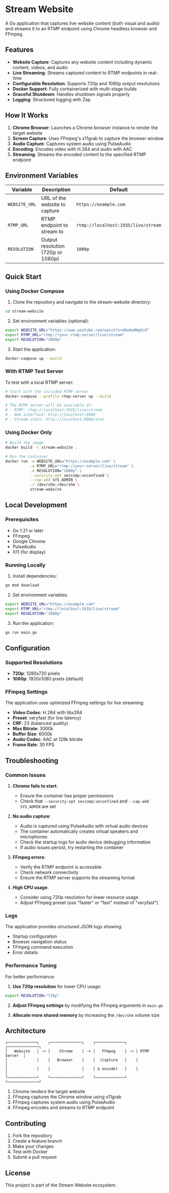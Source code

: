 # Stream Website

A Go application that captures live website content (both visual and audio) and streams it to an RTMP endpoint using Chrome headless browser and FFmpeg.

## Features

- **Website Capture**: Captures any website content including dynamic content, videos, and audio
- **Live Streaming**: Streams captured content to RTMP endpoints in real-time
- **Configurable Resolution**: Supports 720p and 1080p output resolutions
- **Docker Support**: Fully containerized with multi-stage builds
- **Graceful Shutdown**: Handles shutdown signals properly
- **Logging**: Structured logging with Zap

## How It Works

1. **Chrome Browser**: Launches a Chrome browser instance to render the target website
2. **Screen Capture**: Uses FFmpeg's x11grab to capture the browser window
3. **Audio Capture**: Captures system audio using PulseAudio
4. **Encoding**: Encodes video with H.264 and audio with AAC
5. **Streaming**: Streams the encoded content to the specified RTMP endpoint

## Environment Variables

| Variable | Description | Default |
|----------|-------------|---------|
| `WEBSITE_URL` | URL of the website to capture | `https://example.com` |
| `RTMP_URL` | RTMP endpoint to stream to | `rtmp://localhost:1935/live/stream` |
| `RESOLUTION` | Output resolution (720p or 1080p) | `1080p` |

## Quick Start

### Using Docker Compose

1. Clone the repository and navigate to the stream-website directory:
```bash
cd stream-website
```

2. Set environment variables (optional):
```bash
export WEBSITE_URL="https://www.youtube.com/watch?v=dQw4w9WgXcQ"
export RTMP_URL="rtmp://your-rtmp-server/live/stream"
export RESOLUTION="1080p"
```

3. Start the application:
```bash
docker-compose up --build
```

### With RTMP Test Server

To test with a local RTMP server:

```bash
# Start with the included RTMP server
docker-compose --profile rtmp-server up --build

# The RTMP server will be available at:
# - RTMP: rtmp://localhost:1935/live/stream
# - Web interface: http://localhost:8080
# - Stream stats: http://localhost:8080/stat
```

### Using Docker Only

```bash
# Build the image
docker build -t stream-website .

# Run the container
docker run -e WEBSITE_URL="https://example.com" \
           -e RTMP_URL="rtmp://your-server/live/stream" \
           -e RESOLUTION="1080p" \
           --security-opt seccomp:unconfined \
           --cap-add SYS_ADMIN \
           -v /dev/shm:/dev/shm \
           stream-website
```

## Local Development

### Prerequisites

- Go 1.21 or later
- FFmpeg
- Google Chrome
- PulseAudio
- X11 (for display)

### Running Locally

1. Install dependencies:
```bash
go mod download
```

2. Set environment variables:
```bash
export WEBSITE_URL="https://example.com"
export RTMP_URL="rtmp://localhost:1935/live/stream"
export RESOLUTION="1080p"
```

3. Run the application:
```bash
go run main.go
```

## Configuration

### Supported Resolutions

- **720p**: 1280x720 pixels
- **1080p**: 1920x1080 pixels (default)

### FFmpeg Settings

The application uses optimized FFmpeg settings for live streaming:

- **Video Codec**: H.264 with libx264
- **Preset**: veryfast (for low latency)
- **CRF**: 23 (balanced quality)
- **Max Bitrate**: 3000k
- **Buffer Size**: 6000k
- **Audio Codec**: AAC at 128k bitrate
- **Frame Rate**: 30 FPS

## Troubleshooting

### Common Issues

1. **Chrome fails to start**:
   - Ensure the container has proper permissions
   - Check that `--security-opt seccomp:unconfined` and `--cap-add SYS_ADMIN` are set

2. **No audio capture**:
   - Audio is captured using PulseAudio with virtual audio devices
   - The container automatically creates virtual speakers and microphones
   - Check the startup logs for audio device debugging information
   - If audio issues persist, try restarting the container

3. **FFmpeg errors**:
   - Verify the RTMP endpoint is accessible
   - Check network connectivity
   - Ensure the RTMP server supports the streaming format

4. **High CPU usage**:
   - Consider using 720p resolution for lower resource usage
   - Adjust FFmpeg preset (use "faster" or "fast" instead of "veryfast")

### Logs

The application provides structured JSON logs showing:
- Startup configuration
- Browser navigation status
- FFmpeg command execution
- Error details

### Performance Tuning

For better performance:

1. **Use 720p resolution** for lower CPU usage:
```bash
export RESOLUTION="720p"
```

2. **Adjust FFmpeg settings** by modifying the FFmpeg arguments in `main.go`

3. **Allocate more shared memory** by increasing the `/dev/shm` volume size

## Architecture

```
┌─────────────┐    ┌──────────────┐    ┌─────────────┐    ┌──────────────┐
│   Website   │ -> │    Chrome    │ -> │   FFmpeg    │ -> │ RTMP Server  │
│             │    │   Browser    │    │  (capture   │    │              │
│             │    │              │    │ & encode)   │    │              │
└─────────────┘    └──────────────┘    └─────────────┘    └──────────────┘
```

1. Chrome renders the target website
2. FFmpeg captures the Chrome window using x11grab
3. FFmpeg captures system audio using PulseAudio
4. FFmpeg encodes and streams to RTMP endpoint

## Contributing

1. Fork the repository
2. Create a feature branch
3. Make your changes
4. Test with Docker
5. Submit a pull request

## License

This project is part of the Stream Website ecosystem.
